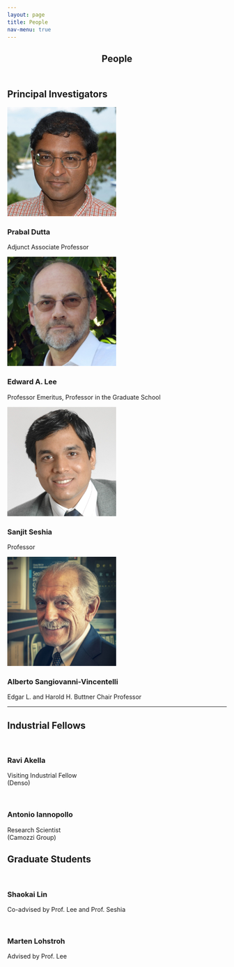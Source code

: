 ```yaml
---
layout: page
title: People
nav-menu: true
---
```


<!-- Main -->
<div id="main" class="alt">

<!-- One -->
<section id="one">
	<div class="inner">
		<header class="major">
			<h1>People</h1>
		</header>

<!-- Content -->
<h2 id="content">Principal Investigators</h2>

<div class="row">
	<!-- Break -->
	<div class="3u 6u(small) 12u$(xsmall)">
        <span class="image fit"><img style="width:250px" src="/assets/images/portraits/prabal-dutta.jpg" alt=""></span>
        <h3>Prabal Dutta</h3>
        <p>Adjunct Associate Professor</p>
	</div>
	<div class="3u 6u(small) 12u$(xsmall)">
		<span class="image fit"><img style="width:250px" src="/assets/images/portraits/eal.jpg" alt=""></span>
        <h3>Edward A. Lee</h3>
        <p>Professor Emeritus, Professor in the Graduate School</p>
	</div>
	<div class="3u 6u(small) 12u$(xsmall)">
		<span class="image fit"><img style="width:250px" src="/assets/images/portraits/sanjit-seshia.jpg" alt=""></span>
        <h3>Sanjit Seshia</h3>
        <p>Professor</p>
	</div>
    <div class="3u 6u(small) 12u$(xsmall)">
		<span class="image fit"><img style="width:250px" src="/assets/images/portraits/asv.jpg" alt=""></span>
        <h3>Alberto Sangiovanni-Vincentelli</h3>
		<p>Edgar L. and Harold H. Buttner Chair Professor</p>
	</div>
</div>

<hr class="major" />

<h2 id="content">Industrial Fellows</h2>
<div class="row">
	<!-- Break -->
    <div class="3u 6u(small) 12u$(xsmall)">
        <span class="image fit"><img style="width:250px" src="{% link assets/images/pic08.jpg %}" alt="" /></span>
        <h3>Ravi Akella</h3>
        <p>Visiting Industrial Fellow<br/>(Denso)</p>
	</div>
    <div class="3u 6u(small) 12u$(xsmall)">
        <span class="image fit"><img style="width:250px" src="{% link assets/images/pic08.jpg %}" alt="" /></span>
        <h3>Antonio Iannopollo</h3>
        <p>Research Scientist<br/>(Camozzi Group)</p>
	</div>
</div>

<h2 id="content">Graduate Students</h2>

<div class="row">
	<!-- Break -->
    <div class="3u 6u(small) 12u$(xsmall)">
        <span class="image fit"><img style="width:250px" src="{% link assets/images/pic08.jpg %}" alt="" /></span>
        <h3>Shaokai Lin</h3>
        <p>Co-advised by Prof. Lee and Prof. Seshia</p>
	</div>
    <div class="3u 6u(small) 12u$(xsmall)">
        <span class="image fit"><img style="width:250px" src="{% link assets/images/pic08.jpg %}" alt="" /></span>
        <h3>Marten Lohstroh</h3>
        <p>Advised by Prof. Lee</p>
	</div>
</div>


</div>
</section>

</div>

